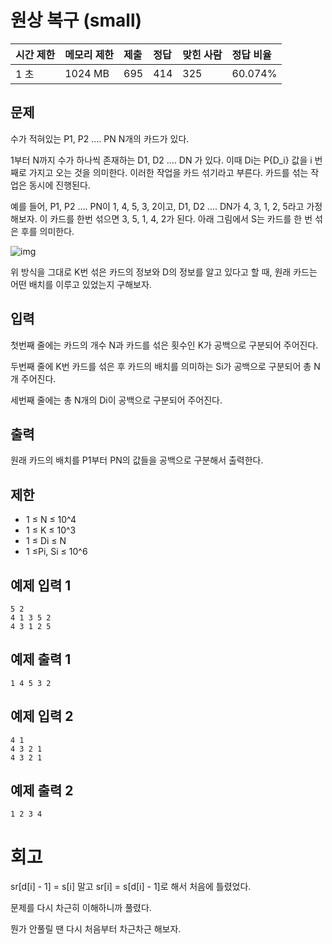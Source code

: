 # 원상 복구 (small) 

| 시간 제한 | 메모리 제한 | 제출 | 정답 | 맞힌 사람 | 정답 비율 |
| :-------- | :---------- | :--- | :--- | :-------- | :-------- |
| 1 초      | 1024 MB     | 695  | 414  | 325       | 60.074%   |

## 문제

수가 적혀있는 P1, P2 .... PN N개의 카드가 있다.

1부터 N까지 수가 하나씩 존재하는 D1, D2 .... DN 가 있다. 이때 Di는 P{D_i} 값을 i 번째로 가지고 오는 것을 의미한다. 이러한 작업을 카드 섞기라고 부른다. 카드를 섞는 작업은 동시에 진행된다.

예를 들어, P1, P2 .... PN이 1, 4, 5, 3, 2이고, D1, D2 .... DN가 4, 3, 1, 2, 5라고 가정해보자. 이 카드를 한번 섞으면 3, 5, 1, 4, 2가 된다. 아래 그림에서 S는 카드를 한 번 섞은 후를 의미한다.

![img](https://upload.acmicpc.net/c315a95d-a165-4c50-ae75-7da607484771/-/crop/1167x696/355,193/-/preview/)

위 방식을 그대로 K번 섞은 카드의 정보와 D의 정보를 알고 있다고 할 때, 원래 카드는 어떤 배치를 이루고 있었는지 구해보자.

## 입력

첫번째 줄에는 카드의 개수 N과 카드를 섞은 횟수인 K가 공백으로 구분되어 주어진다.

두번째 줄에 K번 카드를 섞은 후 카드의 배치를 의미하는 Si가 공백으로 구분되어 총 N개 주어진다.

세번째 줄에는 총 N개의 Di이 공백으로 구분되어 주어진다.

## 출력

원래 카드의 배치를 P1부터 PN의 값들을 공백으로 구분해서 출력한다.

## 제한

-  1 ≤ N ≤ 10^4
-  1 ≤ K ≤ 10^3
-  1 ≤ Di ≤ N
-  1 ≤Pi, Si ≤ 10^6

## 예제 입력 1 

```
5 2
4 1 3 5 2
4 3 1 2 5
```

## 예제 출력 1 

```
1 4 5 3 2
```

## 예제 입력 2 

```
4 1
4 3 2 1
4 3 2 1
```

## 예제 출력 2 

```
1 2 3 4
```

# 회고

sr[d[i] - 1] = s[i] 말고 sr[i] = s[d[i] - 1]로 해서 처음에 틀렸었다.

문제를 다시 차근히 이해하니까 풀렸다.

뭔가 안풀릴 땐 다시 처음부터 차근차근 해보자.